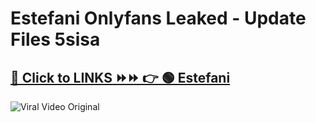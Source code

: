 
 # Estefani Onlyfans Leaked - Update Files 5sisa

## <h2><a href="https://clipsfans.com/Estefani&ref=git">🔗 Click to LINKS ⏩⏩ 👉 🟢 Estefani </a></h2>

<a href="https://clipsfans.com/Estefani&ref=git" rel="nofollow" data-target="animated-image.originalLink"><img src="https://i.ibb.co.com/xMMVF88/686577567.gif" alt="Viral Video Original" style="max-width: 100%; display: inline-block;" data-target="animated-image.originalImage"></a>

